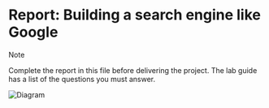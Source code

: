 # Report: Building a search engine like Google

> [!NOTE]  
> Complete the report in this file before delivering the project.
> The lab guide has a list of the questions you must answer.

![Diagram](Diagram1.png)